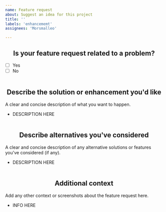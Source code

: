 ```yaml
---
name: Feature request
about: Suggest an idea for this project
title: ''
labels: 'enhancememt'
assignees: 'Morsmalleo'

---
```


## <div align="center">**Is your feature request related to a problem?**</div>

- [ ] Yes
- [ ] No
<br></br>

## <div align="center">**Describe the solution or enhancement you'd like**</div>
A clear and concise description of what you want to happen.

- DESCRIPTION HERE
<br></br>

## <div align="center">**Describe alternatives you've considered**</div>
A clear and concise description of any alternative solutions or features you've considered (if any).

- DESCRIPTION HERE
<br></br>

## <div align="center">**Additional context**</div>
Add any other context or screenshots about the feature request here.

- INFO HERE
